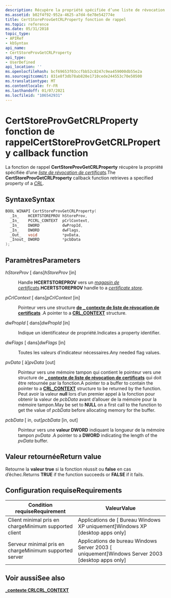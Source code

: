 ```yaml
---
description: Récupère la propriété spécifiée d’une liste de révocation de certificats.
ms.assetid: b02f4f92-952a-4625-a7d4-6e78e542774e
title: CertStoreProvGetCRLProperty fonction de rappel
ms.topic: reference
ms.date: 05/31/2018
topic_type:
- APIRef
- kbSyntax
api_name:
- CertStoreProvGetCRLProperty
api_type:
- UserDefined
api_location: ''
ms.openlocfilehash: bcf69653f03ccfbb52c8247c9ea459000db55e2a
ms.sourcegitcommit: 831e8f3db78ab820e1710cede244553c70e50500
ms.translationtype: MT
ms.contentlocale: fr-FR
ms.lasthandoff: 01/07/2021
ms.locfileid: "106542931"
---
```

# <a name="certstoreprovgetcrlproperty-callback-function"></a><span data-ttu-id="0bb97-103">CertStoreProvGetCRLProperty fonction de rappel</span><span class="sxs-lookup"><span data-stu-id="0bb97-103">CertStoreProvGetCRLProperty callback function</span></span>

<span data-ttu-id="0bb97-104">La fonction de rappel **CertStoreProvGetCRLProperty** récupère la propriété spécifiée d’une [*liste de révocation de certificats*](../secgloss/c-gly.md).</span><span class="sxs-lookup"><span data-stu-id="0bb97-104">The **CertStoreProvGetCRLProperty** callback function retrieves a specified property of a [*CRL*](../secgloss/c-gly.md).</span></span>

## <a name="syntax"></a><span data-ttu-id="0bb97-105">Syntaxe</span><span class="sxs-lookup"><span data-stu-id="0bb97-105">Syntax</span></span>


```C++
BOOL WINAPI CertStoreProvGetCRLProperty(
  _In_    HCERTSTOREPROV hStoreProv,
  _In_    PCCRL_CONTEXT  pCrlContext,
  _In_    DWORD          dwPropId,
  _In_    DWORD          dwFlags,
  _Out_   void           *pvData,
  _Inout_ DWORD          *pcbData
);
```



## <a name="parameters"></a><span data-ttu-id="0bb97-106">Paramètres</span><span class="sxs-lookup"><span data-stu-id="0bb97-106">Parameters</span></span>

<dl> <dt>

<span data-ttu-id="0bb97-107">*hStoreProv* \[ dans\]</span><span class="sxs-lookup"><span data-stu-id="0bb97-107">*hStoreProv* \[in\]</span></span>
</dt> <dd>

<span data-ttu-id="0bb97-108">Handle **HCERTSTOREPROV** vers un [*magasin de certificats*](../secgloss/c-gly.md).</span><span class="sxs-lookup"><span data-stu-id="0bb97-108">**HCERTSTOREPROV** handle to a [*certificate store*](../secgloss/c-gly.md).</span></span>

</dd> <dt>

<span data-ttu-id="0bb97-109">*pCrlContext* \[ dans\]</span><span class="sxs-lookup"><span data-stu-id="0bb97-109">*pCrlContext* \[in\]</span></span>
</dt> <dd>

<span data-ttu-id="0bb97-110">Pointeur vers une structure [**de \_ contexte de liste de révocation de certificats**](/windows/desktop/api/Wincrypt/ns-wincrypt-crl_context) .</span><span class="sxs-lookup"><span data-stu-id="0bb97-110">A pointer to a [**CRL\_CONTEXT**](/windows/desktop/api/Wincrypt/ns-wincrypt-crl_context) structure.</span></span>

</dd> <dt>

<span data-ttu-id="0bb97-111">*dwPropId* \[ dans\]</span><span class="sxs-lookup"><span data-stu-id="0bb97-111">*dwPropId* \[in\]</span></span>
</dt> <dd>

<span data-ttu-id="0bb97-112">Indique un identificateur de propriété.</span><span class="sxs-lookup"><span data-stu-id="0bb97-112">Indicates a property identifier.</span></span>

</dd> <dt>

<span data-ttu-id="0bb97-113">*dwFlags* \[ dans\]</span><span class="sxs-lookup"><span data-stu-id="0bb97-113">*dwFlags* \[in\]</span></span>
</dt> <dd>

<span data-ttu-id="0bb97-114">Toutes les valeurs d’indicateur nécessaires.</span><span class="sxs-lookup"><span data-stu-id="0bb97-114">Any needed flag values.</span></span>

</dd> <dt>

<span data-ttu-id="0bb97-115">*pvData* \[ à\]</span><span class="sxs-lookup"><span data-stu-id="0bb97-115">*pvData* \[out\]</span></span>
</dt> <dd>

<span data-ttu-id="0bb97-116">Pointeur vers une mémoire tampon qui contient le pointeur vers une structure de [**\_ contexte de liste de révocation de certificats**](/windows/desktop/api/Wincrypt/ns-wincrypt-crl_context) qui doit être retournée par la fonction.</span><span class="sxs-lookup"><span data-stu-id="0bb97-116">A pointer to a buffer to contain the pointer to a [**CRL\_CONTEXT**](/windows/desktop/api/Wincrypt/ns-wincrypt-crl_context) structure to be returned by the function.</span></span> <span data-ttu-id="0bb97-117">Peut avoir la valeur **null** lors d’un premier appel à la fonction pour obtenir la valeur de *pcbData* avant d’allouer de la mémoire pour la mémoire tampon.</span><span class="sxs-lookup"><span data-stu-id="0bb97-117">May be set to **NULL** on a first call to the function to get the value of *pcbData* before allocating memory for the buffer.</span></span>

</dd> <dt>

<span data-ttu-id="0bb97-118">*pcbData* \[ in, out\]</span><span class="sxs-lookup"><span data-stu-id="0bb97-118">*pcbData* \[in, out\]</span></span>
</dt> <dd>

<span data-ttu-id="0bb97-119">Pointeur vers une **valeur DWORD** indiquant la longueur de la mémoire tampon *pvData* .</span><span class="sxs-lookup"><span data-stu-id="0bb97-119">A pointer to a **DWORD** indicating the length of the *pvData* buffer.</span></span>

</dd> </dl>

## <a name="return-value"></a><span data-ttu-id="0bb97-120">Valeur retournée</span><span class="sxs-lookup"><span data-stu-id="0bb97-120">Return value</span></span>

<span data-ttu-id="0bb97-121">Retourne la **valeur true** si la fonction réussit ou **false** en cas d’échec.</span><span class="sxs-lookup"><span data-stu-id="0bb97-121">Returns **TRUE** if the function succeeds or **FALSE** if it fails.</span></span>

## <a name="requirements"></a><span data-ttu-id="0bb97-122">Configuration requise</span><span class="sxs-lookup"><span data-stu-id="0bb97-122">Requirements</span></span>



| <span data-ttu-id="0bb97-123">Condition requise</span><span class="sxs-lookup"><span data-stu-id="0bb97-123">Requirement</span></span> | <span data-ttu-id="0bb97-124">Valeur</span><span class="sxs-lookup"><span data-stu-id="0bb97-124">Value</span></span> |
|-------------------------------------|------------------------------------------------------|
| <span data-ttu-id="0bb97-125">Client minimal pris en charge</span><span class="sxs-lookup"><span data-stu-id="0bb97-125">Minimum supported client</span></span><br/> | <span data-ttu-id="0bb97-126">Applications de \[ Bureau Windows XP uniquement\]</span><span class="sxs-lookup"><span data-stu-id="0bb97-126">Windows XP \[desktop apps only\]</span></span><br/>          |
| <span data-ttu-id="0bb97-127">Serveur minimal pris en charge</span><span class="sxs-lookup"><span data-stu-id="0bb97-127">Minimum supported server</span></span><br/> | <span data-ttu-id="0bb97-128">Applications de bureau Windows Server 2003 \[ uniquement\]</span><span class="sxs-lookup"><span data-stu-id="0bb97-128">Windows Server 2003 \[desktop apps only\]</span></span><br/> |



## <a name="see-also"></a><span data-ttu-id="0bb97-129">Voir aussi</span><span class="sxs-lookup"><span data-stu-id="0bb97-129">See also</span></span>

<dl> <dt>

[<span data-ttu-id="0bb97-130">**\_contexte CRL**</span><span class="sxs-lookup"><span data-stu-id="0bb97-130">**CRL\_CONTEXT**</span></span>](/windows/desktop/api/Wincrypt/ns-wincrypt-crl_context)
</dt> </dl>

 

 
